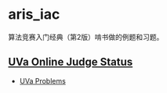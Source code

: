 # aris_iac

算法竞赛入门经典（第2版）啃书做的例题和习题。

## [UVa Online Judge Status](https://onlinejudge.org/index.php?option=com_onlinejudge&Itemid=15)
* [UVa Problems](https://onlinejudge.org/index.php?option=com_onlinejudge&Itemid=8&category=1)
